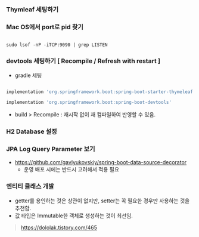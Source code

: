 ### Thymleaf 세팅하기 


###  Mac OS에서 port로 pid 찾기

```

sudo lsof -nP -iTCP:9090 | grep LISTEN

```

### devtools 세팅하기 [ Recompile / Refresh with restart ]

- gradle 세팅 

```groovy

implementation 'org.springframework.boot:spring-boot-starter-thymeleaf'

implementation 'org.springframework.boot:spring-boot-devtools'

```

- build > Recompile : 재시작 없이 재 컴파일하여 반영할 수 있음. 

### H2 Database 설정

### JPA Log Query Parameter 보기 

- https://github.com/gavlyukovskiy/spring-boot-data-source-decorator
  - 운영 배포 시에는 반드시 고려해서 적용 필요

### 엔티티 클래스 개발
- getter를 용인하는 것은 상관이 없지만, setter는 꼭 필요한 경우만 사용하는 것을 추천함. 
- 값 타입은 Immutable한 객체로 생성하는 것이 최선임. 


> https://dololak.tistory.com/465

